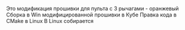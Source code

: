 Это модификация прошивки для пульта с 3 рычагами - оранжевый
Сборка в Win модифицированной прошивки в Кубе
Правка кода в CMake в Linux
В Linux собирается 
